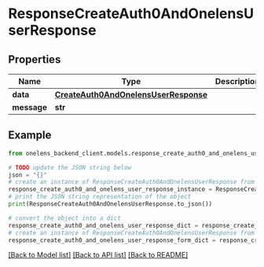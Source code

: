 # ResponseCreateAuth0AndOnelensUserResponse


## Properties

Name | Type | Description | Notes
------------ | ------------- | ------------- | -------------
**data** | [**CreateAuth0AndOnelensUserResponse**](CreateAuth0AndOnelensUserResponse.md) |  | 
**message** | **str** |  | [optional] 

## Example

```python
from onelens_backend_client.models.response_create_auth0_and_onelens_user_response import ResponseCreateAuth0AndOnelensUserResponse

# TODO update the JSON string below
json = "{}"
# create an instance of ResponseCreateAuth0AndOnelensUserResponse from a JSON string
response_create_auth0_and_onelens_user_response_instance = ResponseCreateAuth0AndOnelensUserResponse.from_json(json)
# print the JSON string representation of the object
print(ResponseCreateAuth0AndOnelensUserResponse.to_json())

# convert the object into a dict
response_create_auth0_and_onelens_user_response_dict = response_create_auth0_and_onelens_user_response_instance.to_dict()
# create an instance of ResponseCreateAuth0AndOnelensUserResponse from a dict
response_create_auth0_and_onelens_user_response_form_dict = response_create_auth0_and_onelens_user_response.from_dict(response_create_auth0_and_onelens_user_response_dict)
```
[[Back to Model list]](../README.md#documentation-for-models) [[Back to API list]](../README.md#documentation-for-api-endpoints) [[Back to README]](../README.md)


